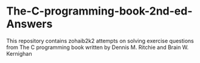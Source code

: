 # The-C-programming-book-2nd-ed-Answers

This repository contains zohaib2k2 attempts on solving exercise questions from The C programming book written by Dennis M. Ritchie and Brain W. Kernighan
